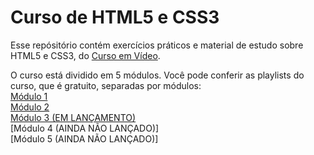 # Curso de HTML5 e CSS3
Esse repósitório contém exercícios práticos e material de estudo sobre HTML5 e CSS3, do [Curso em Vídeo](https://www.youtube.com/c/CursoemVídeo).

O curso está dividido em 5 módulos. Você pode conferir as playlists do curso, que é gratuito, separadas por módulos: <br>
[Módulo 1](https://www.youtube.com/playlist?list=PLHz_AreHm4dkZ9-atkcmcBaMZdmLHft8n) <br>
[Módulo 2](https://www.youtube.com/watch?v=vPNIAJ9B4hg&list=PLHz_AreHm4dlUpEXkY1AyVLQGcpSgVF8s) <br>
[Módulo 3 (EM LANÇAMENTO)](https://www.youtube.com/watch?v=ofFgnDtn_1c&list=PLHz_AreHm4dmcAviDwiGgHbeEJToxbOpZ) <br>
[Módulo 4 (AINDA NÃO LANÇADO)]<br>
[Módulo 5 (AINDA NÃO LANÇADO)] <br>


